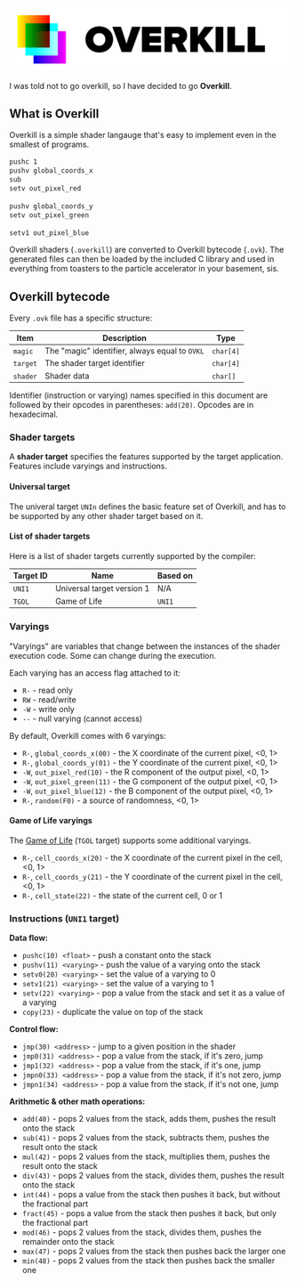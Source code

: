 ![Overkill logo](logo.svg "OVERKILL")

I was told not to go overkill, so I have decided to go **Overkill**.

## What is Overkill

Overkill is a simple shader langauge that's easy to implement even in the smallest of programs.

```
pushc 1
pushv global_coords_x
sub
setv out_pixel_red

pushv global_coords_y
setv out_pixel_green

setv1 out_pixel_blue
```

Overkill shaders (`.overkill`) are converted to Overkill bytecode (`.ovk`). The generated files can then be loaded by the included C library and used in everything from toasters to the particle accelerator in your basement, sis.

## Overkill bytecode

Every `.ovk` file has a specific structure:

|Item|Description|Type|
|-|-|-|
|`magic`|The "magic" identifier, always equal to `OVKL`|`char[4]`|
|`target`|The shader target identifier|`char[4]`|
|`shader`|Shader data|`char[]`|

Identifier (instruction or varying) names specified in this document are followed by their opcodes in parentheses: `add(20)`. Opcodes are in hexadecimal.

### Shader targets

A **shader target** specifies the features supported by the target application. Features include varyings and instructions.

#### Universal target

The univeral target `UNIn` defines the basic feature set of Overkill, and has to be supported by any other shader target based on it.

#### List of shader targets

Here is a list of shader targets currently supported by the compiler:

|Target ID|Name|Based on|
|-|-|-|
|`UNI1`|Universal target version 1|N/A|
|`TGOL`|Game of Life|`UNI1`|

### Varyings

"Varyings" are variables that change between the instances of the shader execution code. Some can change during the execution.

Each varying has an access flag attached to it:
* `R-` - read only
* `RW` - read/write
* `-W` - write only
* `--` - null varying (cannot access)

By default, Overkill comes with 6 varyings:
* `R-`, `global_coords_x(00)` - the X coordinate of the current pixel, <0, 1>
* `R-`, `global_coords_y(01)` - the Y coordinate of the current pixel, <0, 1>
* `-W`, `out_pixel_red(10)` - the R component of the output pixel, <0, 1>
* `-W`, `out_pixel_green(11)` - the G component of the output pixel, <0, 1>
* `-W`, `out_pixel_blue(12)` - the B component of the output pixel, <0, 1>
* `R-`, `random(F0)` - a source of randomness, <0, 1>

#### Game of Life varyings

The [Game of Life](https://github.com/JIMP-HNKS/P1-Life) (`TGOL` target) supports some additional varyings.

* `R-`, `cell_coords_x(20)` - the X coordinate of the current pixel in the cell, <0, 1>
* `R-`, `cell_coords_y(21)` - the Y coordinate of the current pixel in the cell, <0, 1>
* `R-`, `cell_state(22)` - the state of the current cell, 0 or 1

### Instructions (`UNI1` target)

**Data flow:**
* `pushc(10) <float>` - push a constant onto the stack
* `pushv(11) <varying>` - push the value of a varying onto the stack
* `setv0(20) <varying>` - set the value of a varying to 0
* `setv1(21) <varying>` - set the value of a varying to 1
* `setv(22) <varying>` - pop a value from the stack and set it as a value of a varying
* `copy(23)` - duplicate the value on top of the stack

**Control flow:**
* `jmp(30) <address>` - jump to a given position in the shader
* `jmp0(31) <address>` - pop a value from the stack, if it's zero, jump
* `jmp1(32) <address>` - pop a value from the stack, if it's one, jump
* `jmpn0(33) <address>` - pop a value from the stack, if it's not zero, jump
* `jmpn1(34) <address>` - pop a value from the stack, if it's not one, jump

**Arithmetic & other math operations:**
* `add(40)` - pops 2 values from the stack, adds them, pushes the result onto the stack
* `sub(41)` - pops 2 values from the stack, subtracts them, pushes the result onto the stack
* `mul(42)` - pops 2 values from the stack, multiplies them, pushes the result onto the stack
* `div(43)` - pops 2 values from the stack, divides them, pushes the result onto the stack
* `int(44)` - pops a value from the stack then pushes it back, but without the fractional part
* `fract(45)` - pops a value from the stack then pushes it back, but only the fractional part
* `mod(46)` - pops 2 values from the stack, divides them, pushes the remainder onto the stack
* `max(47)` - pops 2 values from the stack then pushes back the larger one
* `min(48)` - pops 2 values from the stack then pushes back the smaller one